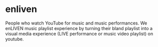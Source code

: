 # enliven
People who watch YouTube for music and music performances. We enLIVEN music playlist experience by turning their bland playlist into a visual media experience (LIVE performance or music video playlist) on youtube. 
